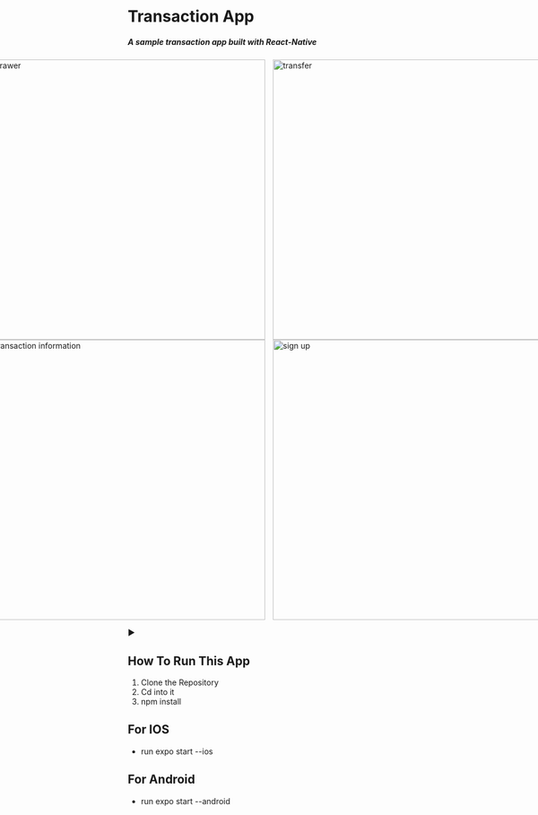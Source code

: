 # Transaction App

##### A sample transaction app built with React-Native

<div style="display: flex; justify-content: center; align-items: center;">
    <img width="500" height="500px" align="center" style="margin-right: 1em" src="https://res.cloudinary.com/chuksmbanaso/image/upload/v1708252570/Simulator_Screen_Shot_-_iPhone_14_Pro_Max_-_2024-02-18_at_11.24.42_hu0rjr.png" alt="drawer" >
    <img width="500" height="500px" align="center" src="https://res.cloudinary.com/chuksmbanaso/image/upload/v1708252579/Simulator_Screen_Shot_-_iPhone_14_Pro_Max_-_2024-02-18_at_11.24.46_atydcw.png" alt="transfer" >
</div>
<div style="display: flex; justify-content: center; align-items: center;">
    <img width="500" height="500px" style="margin-right: 1em" align="center" src="https://res.cloudinary.com/chuksmbanaso/image/upload/v1708252558/Simulator_Screen_Shot_-_iPhone_14_Pro_Max_-_2024-02-18_at_11.24.30_nn8x4s.png" alt="transaction information" >
    <img width="500" height="500px" align="center" src="https://res.cloudinary.com/chuksmbanaso/image/upload/v1708252518/Simulator_Screen_Shot_-_iPhone_14_Pro_Max_-_2024-02-18_at_10.12.24_kogxnk.png" alt="sign up" >
</div>

:arrow_forward:

## How To Run This App

1. Clone the Repository
2. Cd into it
3. npm install

## For IOS

- run expo start --ios

## For Android

- run expo start --android
